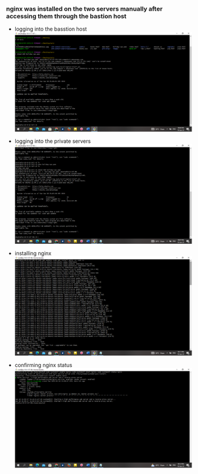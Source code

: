 ### nginx was installed on the two servers manually after accessing them through the bastion host

* logging into the basstion host
!["bastion host"](screen/bastion.png)

* logging into the private servers
!["logging in"](screen/private.png)

* installing nginx
!["installation"](screen/nginx.png)

* confirming nginx status
!["status of niginx"](screen/status.png)



